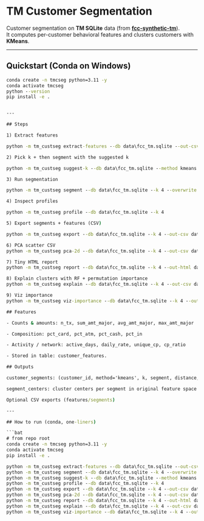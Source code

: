 # TM Customer Segmentation

Customer segmentation on **TM SQLite** data (from <a href="https://github.com/SKR35/FCC-Synthetic-TM" target="_blank" rel="noopener noreferrer">**fcc-synthetic-tm**</a>).  
It computes per-customer behavioral features and clusters customers with **KMeans**.

---

## Quickstart (Conda on Windows)

```bat
conda create -n tmcseg python=3.11 -y
conda activate tmcseg
python --version
pip install -e .


---

## Steps

1) Extract features

python -m tm_custseg extract-features --db data\fcc_tm.sqlite --out-csv data\customer_features.csv

2) Pick k + then segment with the suggested k

python -m tm_custseg suggest-k --db data\fcc_tm.sqlite --method kmeans --k 4 --kmin 2 --kmax 10 --out-csv data\k_sweep_active.csv

3) Run segmentation

python -m tm_custseg segment --db data\fcc_tm.sqlite --k 4 --overwrite --min-tx 1

4) Inspect profiles

python -m tm_custseg profile --db data\fcc_tm.sqlite --k 4

5) Export segments + features (CSV)

python -m tm_custseg export --db data\fcc_tm.sqlite --k 4 --out-csv data\segments_k4.csv

6) PCA scatter CSV
python -m tm_custseg pca-2d --db data\fcc_tm.sqlite --k 4 --out-csv data\pca2d_k4.csv

7) Tiny HTML report
python -m tm_custseg report --db data\fcc_tm.sqlite --k 4 --out-html data\seg_report_k4.html --pca-csv data\pca2d_k4.csv

8) Explain clusters with RF + permutation importance
python -m tm_custseg explain --db data\fcc_tm.sqlite --k 4 --out-csv data\importance_k4_cv5.csv --mode pi_cv --cv 5

9) Viz importance
python -m tm_custseg viz-importance --db data\fcc_tm.sqlite --k 4 --out-png data\importance_k4_grouped.png --cv 5

## Features

- Counts & amounts: n_tx, sum_amt_major, avg_amt_major, max_amt_major

- Composition: pct_card, pct_atm, pct_cash, pct_in

- Activity / network: active_days, daily_rate, unique_cp, cp_ratio

- Stored in table: customer_features.

## Outputs

customer_segments: (customer_id, method='kmeans', k, segment, distance, created_ts_utc)

segment_centers: cluster centers per segment in original feature space (JSON)

Optional CSV exports (features/segments)

---

## How to run (conda, one-liners)

```bat
# from repo root
conda create -n tmcseg python=3.11 -y
conda activate tmcseg
pip install -e .

python -m tm_custseg extract-features --db data\fcc_tm.sqlite --out-csv data\customer_features.csv
python -m tm_custseg segment --db data\fcc_tm.sqlite --k 4 --overwrite --min-tx 1
python -m tm_custseg suggest-k --db data\fcc_tm.sqlite --method kmeans --k 4 --kmin 2 --kmax 10 --out-csv data\k_sweep_active.csv
python -m tm_custseg profile --db data\fcc_tm.sqlite --k 4
python -m tm_custseg export --db data\fcc_tm.sqlite --k 4 --out-csv data\segments_k4.csv
python -m tm_custseg pca-2d --db data\fcc_tm.sqlite --k 4 --out-csv data\pca2d_k4.csv
python -m tm_custseg report --db data\fcc_tm.sqlite --k 4 --out-html data\seg_report_k4.html --pca-csv data\pca2d_k4.csv
python -m tm_custseg explain --db data\fcc_tm.sqlite --k 4 --out-csv data\importance_k4_cv5.csv --mode pi_cv --cv 5
python -m tm_custseg viz-importance --db data\fcc_tm.sqlite --k 4 --out-png data\importance_k4_grouped.png --cv 5
```